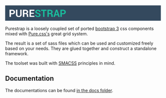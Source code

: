 ![purestrap](docs/img/purestrap_banner.png)

Purestrap is a loosely coupled set of ported [bootstrap 3](http://getbootstrap.com/) css components mixed with [Pure.css's](http://purecss.io) great grid system.

The result is a set of sass files which can be used and customized freely based on your needs. They are glued together and construct a standalone framework.

The toolset was built with [SMACSS](https://smacss.com/) principles in mind.

## Documentation

The documentations can be found [in the docs folder](docs/index.md).

